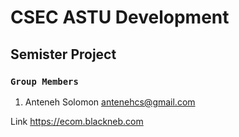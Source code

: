 # CSEC ASTU Development
## Semister Project
### `Group Members`
1. Anteneh Solomon       antenehcs@gmail.com

Link https://ecom.blackneb.com
